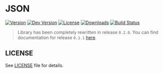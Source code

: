 JSON
====
[![Version](https://img.shields.io/packagist/v/litgroup/json.svg)](https://packagist.org/packages/litgroup/json)
[![Dev Version](https://img.shields.io/packagist/vpre/litgroup/json.svg)](https://packagist.org/packages/litgroup/json)
[![License](https://img.shields.io/badge/license-MIT-blue.svg)](https://github.com/LitGroup/json.php/blob/master/LICENSE)
[![Downloads](https://img.shields.io/packagist/dt/litgroup/json.svg)](https://packagist.org/packages/litgroup/json)
[![Build Status](https://travis-ci.org/LitGroup/json.php.svg?branch=master)](https://travis-ci.org/LitGroup/json.php)

> Library has been completely rewritten in release `0.2.0`.
> You can find documentation for release `0.1.1` [here][doc_0.1].

LICENSE
-------

See [LICENSE](https://github.com/LitGroup/json.php/blob/master/LICENSE) file for details.


[doc_0.1]: https://github.com/LitGroup/json.php/blob/v0.1.1/README.md
